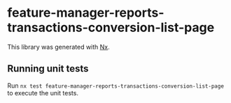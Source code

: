 # feature-manager-reports-transactions-conversion-list-page

This library was generated with [Nx](https://nx.dev).

## Running unit tests

Run `nx test feature-manager-reports-transactions-conversion-list-page` to execute the unit tests.
